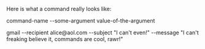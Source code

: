 Here is what a command really looks like:

command-name --some-argument value-of-the-argument

gmail --recipient alice\@aol.com --subject "I can't even!" --message "I
can't freaking believe it, commands are cool, rawr!"
